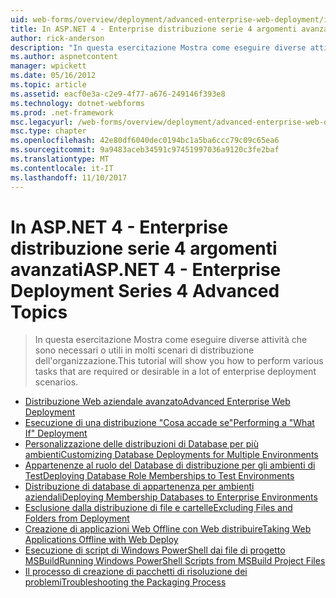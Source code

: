 ```yaml
---
uid: web-forms/overview/deployment/advanced-enterprise-web-deployment/index
title: In ASP.NET 4 - Enterprise distribuzione serie 4 argomenti avanzati | Documenti Microsoft
author: rick-anderson
description: "In questa esercitazione Mostra come eseguire diverse attività che sono necessari o utili in molti scenari di distribuzione dell'organizzazione."
ms.author: aspnetcontent
manager: wpickett
ms.date: 05/16/2012
ms.topic: article
ms.assetid: eacf0e3a-c2e9-4f77-a676-249146f393e8
ms.technology: dotnet-webforms
ms.prod: .net-framework
msc.legacyurl: /web-forms/overview/deployment/advanced-enterprise-web-deployment
msc.type: chapter
ms.openlocfilehash: 42e80df6040dec0194bc1a5ba6ccc79c09c65ea6
ms.sourcegitcommit: 9a9483aceb34591c97451997036a9120c3fe2baf
ms.translationtype: MT
ms.contentlocale: it-IT
ms.lasthandoff: 11/10/2017
---
```

<a name="aspnet-4---enterprise-deployment-series-4-advanced-topics"></a><span data-ttu-id="a3e31-103">In ASP.NET 4 - Enterprise distribuzione serie 4 argomenti avanzati</span><span class="sxs-lookup"><span data-stu-id="a3e31-103">ASP.NET 4 - Enterprise Deployment Series 4 Advanced Topics</span></span>
====================
> <span data-ttu-id="a3e31-104">In questa esercitazione Mostra come eseguire diverse attività che sono necessari o utili in molti scenari di distribuzione dell'organizzazione.</span><span class="sxs-lookup"><span data-stu-id="a3e31-104">This tutorial will show you how to perform various tasks that are required or desirable in a lot of enterprise deployment scenarios.</span></span>


- [<span data-ttu-id="a3e31-105">Distribuzione Web aziendale avanzato</span><span class="sxs-lookup"><span data-stu-id="a3e31-105">Advanced Enterprise Web Deployment</span></span>](advanced-enterprise-web-deployment.md)
- [<span data-ttu-id="a3e31-106">Esecuzione di una distribuzione "Cosa accade se"</span><span class="sxs-lookup"><span data-stu-id="a3e31-106">Performing a "What If" Deployment</span></span>](performing-a-what-if-deployment.md)
- [<span data-ttu-id="a3e31-107">Personalizzazione delle distribuzioni di Database per più ambienti</span><span class="sxs-lookup"><span data-stu-id="a3e31-107">Customizing Database Deployments for Multiple Environments</span></span>](customizing-database-deployments-for-multiple-environments.md)
- [<span data-ttu-id="a3e31-108">Appartenenze al ruolo del Database di distribuzione per gli ambienti di Test</span><span class="sxs-lookup"><span data-stu-id="a3e31-108">Deploying Database Role Memberships to Test Environments</span></span>](deploying-database-role-memberships-to-test-environments.md)
- [<span data-ttu-id="a3e31-109">Distribuzione di database di appartenenza per ambienti aziendali</span><span class="sxs-lookup"><span data-stu-id="a3e31-109">Deploying Membership Databases to Enterprise Environments</span></span>](deploying-membership-databases-to-enterprise-environments.md)
- [<span data-ttu-id="a3e31-110">Esclusione dalla distribuzione di file e cartelle</span><span class="sxs-lookup"><span data-stu-id="a3e31-110">Excluding Files and Folders from Deployment</span></span>](excluding-files-and-folders-from-deployment.md)
- [<span data-ttu-id="a3e31-111">Creazione di applicazioni Web Offline con Web distribuire</span><span class="sxs-lookup"><span data-stu-id="a3e31-111">Taking Web Applications Offline with Web Deploy</span></span>](taking-web-applications-offline-with-web-deploy.md)
- [<span data-ttu-id="a3e31-112">Esecuzione di script di Windows PowerShell dai file di progetto MSBuild</span><span class="sxs-lookup"><span data-stu-id="a3e31-112">Running Windows PowerShell Scripts from MSBuild Project Files</span></span>](running-windows-powershell-scripts-from-msbuild-project-files.md)
- [<span data-ttu-id="a3e31-113">Il processo di creazione di pacchetti di risoluzione dei problemi</span><span class="sxs-lookup"><span data-stu-id="a3e31-113">Troubleshooting the Packaging Process</span></span>](troubleshooting-the-packaging-process.md)

